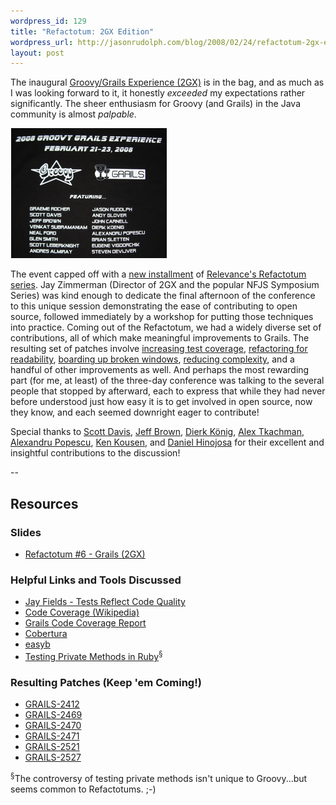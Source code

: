 ```yaml
--- 
wordpress_id: 129
title: "Refactotum: 2GX Edition"
wordpress_url: http://jasonrudolph.com/blog/2008/02/24/refactotum-2gx-edition/
layout: post
---
```

The inaugural [Groovy/Grails Experience (2GX)](http://jasonrudolph.com/blog/2007/12/20/2gx-next-gen-java-conference-is-right-around-the-corner/ "2GX - Next-Gen Java Conference Is Right Around the Corner") is in the bag, and as much as I was looking forward to it, it honestly *exceeded* my expectations rather significantly. The sheer enthusiasm for Groovy (and Grails) in the Java community is almost *palpable*.

![2GX T-Shirt](/resources/20080224-2gx-shirt.png)

The event capped off with a [new installment](http://www.groovygrails.com/gg/conference/speaker?speakerId=4738&amp;showId=131#pr8883 "Refactotum #6 - Grails") of [Relevance's Refactotum series](http://blog.thinkrelevance.com/twir "Relevance, Inc. - This Week in Refactoring").  Jay Zimmerman (Director of 2GX and the popular NFJS Symposium Series) was kind enough to dedicate the final afternoon of the conference to this unique session demonstrating the ease of contributing to open source, followed immediately by a workshop for putting those techniques into practice.  Coming out of the Refactotum, we had a widely diverse set of contributions, all of which make meaningful improvements to Grails.  The resulting set of patches involve [increasing test coverage](http://jira.codehaus.org/browse/GRAILS-2470 "[#GRAILS-2470] Patch: Additional Tests for WebUtils#getFormatFromURI - jira.codehaus.org"), [refactoring for readability](http://jira.codehaus.org/browse/GRAILS-2471 "[#GRAILS-2471] Patch: Increase Test Coverage and Improve Maintainability for GroovyIfTag class - jira.codehaus.org"), [boarding up broken windows](http://jira.codehaus.org/browse/GRAILS-2412 "[#GRAILS-2412] Patch: Resolve deprecation warnings in Grails build output - jira.codehaus.org"), [reducing complexity](http://jira.codehaus.org/browse/GRAILS-2471 "[#GRAILS-2471] Patch: Increase Test Coverage and Improve Maintainability for GroovyIfTag class - jira.codehaus.org"), and a handful of other improvements as well.  And perhaps the most rewarding part (for me, at least) of the three-day conference was talking to the several people that stopped by afterward, each to express that while they had never before understood just how easy it is to get involved in open source, now they know, and each seemed downright eager to contribute!

Special thanks to [Scott Davis](http://davisworld.org/ "Davisworld"), [Jeff Brown](http://javajeff.blogspot.com/ "Jeff's Mostly Java Web Log"), [Dierk König](http://www.manning.com/koenig/ "Manning: Groovy in Action"),  [Alex Tkachman](http://g2one.com/company.html#alex), [Alexandru Popescu](http://themindstorms.blogspot.com/ "mindstorm"), [Ken Kousen](http://kousenit.wordpress.com/ "Ken Kousen's Blog - Stuff I've learned recently"), and [Daniel Hinojosa](http://evolutionnext.com "evolutionnext.com") for their excellent and insightful contributions to the discussion!  

--

## Resources

### Slides 
           
* [Refactotum #6 - Grails (2GX)](http://jasonrudolph.com/downloads/presentations/Refactotum_2GX.pdf)

### Helpful Links and Tools Discussed

* [Jay Fields - Tests Reflect Code Quality](http://blog.jayfields.com/2008/02/tests-reflect-code-quality.html "Jay Fields Thoughts: Tests reflect code quality")
* [Code Coverage (Wikipedia)](http://en.wikipedia.org/wiki/code_coverage "Code coverage - Wikipedia, the free encyclopedia")
* [Grails Code Coverage Report](http://build.canoo.com/grails/artifacts/coverage/index.html "Grails Code Coverage Report")
* [Cobertura](http://cobertura.sourceforge.net)
* [easyb](http://www.easyb.org/ "easyb - Groovy BDD Framework")
* [Testing Private Methods in Ruby](http://jasonrudolph.com/blog/2007/11/02/evan-phoenix-on-testing-private-methods-in-ruby/ "Evan Phoenix on Testing Private Methods in Ruby")<sup>&sect;</sup> 

### Resulting Patches (Keep 'em Coming!)

* [GRAILS-2412](http://jira.codehaus.org/browse/GRAILS-2412)
* [GRAILS-2469](http://jira.codehaus.org/browse/GRAILS-2469)
* [GRAILS-2470](http://jira.codehaus.org/browse/GRAILS-2470)
* [GRAILS-2471](http://jira.codehaus.org/browse/GRAILS-2471)
* [GRAILS-2521](http://jira.codehaus.org/browse/GRAILS-2521)
* [GRAILS-2527](http://jira.codehaus.org/browse/GRAILS-2527)       

<sup>&sect;</sup>The controversy of testing private methods isn't unique to Groovy...but seems common to Refactotums. ;-)
